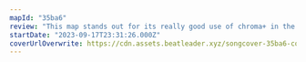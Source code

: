 ```yaml
---
mapId: "35ba6"
review: "This map stands out for its really good use of chroma+ in the lighting, great flow throughout the map, wide range of difficulties and good use of walls for representing sound."
startDate: "2023-09-17T23:31:26.000Z"
coverUrlOverwrite: https://cdn.assets.beatleader.xyz/songcover-35ba6-cover.jpg
---
```

